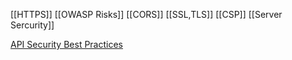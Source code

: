 [[HTTPS]]
[[OWASP Risks]]
[[CORS]]
[[SSL,TLS]]
[[CSP]]
[[Server Sercurity]]

[API Security Best Practices](https://roadmap.sh/best-practices/api-security)